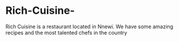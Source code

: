 # Rich-Cuisine-
Rich Cuisine is a restaurant located in Nnewi. We have some amazing recipes and the most talented chefs in the country
